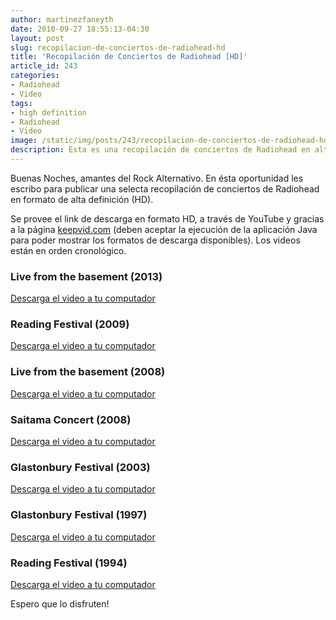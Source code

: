 ```yaml
---
author: martinezfaneyth
date: 2010-09-27 18:55:13-04:30
layout: post
slug: recopilacion-de-conciertos-de-radiohead-hd
title: 'Recopilación de Conciertos de Radiohead [HD]'
article_id: 243
categories:
- Radiohead
- Video
tags:
- high definition
- Radiohead
- Video
image: /static/img/posts/243/recopilacion-de-conciertos-de-radiohead-hd__1.jpg
description: Esta es una recopilación de conciertos de Radiohead en alta definición.
---
```


Buenas Noches, amantes del Rock Alternativo. En ésta oportunidad les escribo para publicar una selecta recopilación de conciertos de Radiohead en formato de alta definición (HD).

Se provee el link de descarga en formato HD, a través de YouTube y gracias a la página [keepvid.com](http://www.keepvid.com) (deben aceptar la ejecución de la aplicación Java para poder mostrar los formatos de descarga disponibles). Los videos están en orden cronológico.

### Live from the basement (2013)

<span class="youtube" data-youtube-id="5DvM4GObIN4"></span>

[Descarga el video a tu computador](http://www.keepvid.com/?url=http://www.youtube.com/watch?v=5DvM4GObIN4)

### Reading Festival (2009)

<span class="youtube" data-youtube-id="Xjejiyx1vvY"></span>

[Descarga el video a tu computador](http://www.keepvid.com/?url=http://www.youtube.com/watch?v=Xjejiyx1vvY)

### Live from the basement (2008)

<span class="youtube" data-youtube-id="Xq_a8f24UJI"></span>

[Descarga el video a tu computador](http://www.keepvid.com/?url=http://www.youtube.com/watch?v=Xq_a8f24UJI)

### Saitama Concert (2008)

<span class="youtube" data-youtube-id="h-h0BWxrMSw"></span>

[Descarga el video a tu computador](http://www.keepvid.com/?url=http://www.youtube.com/watch?v=h-h0BWxrMSw)

### Glastonbury Festival (2003)

<span class="youtube" data-youtube-id="eYDgY3bbmTs"></span>

[Descarga el video a tu computador](http://www.keepvid.com/?url=http://www.youtube.com/watch?v=eYDgY3bbmTs)

### Glastonbury Festival (1997)

<span class="youtube" data-youtube-id="ATvonKDt6jQ"></span>

[Descarga el video a tu computador](http://www.keepvid.com/?url=http://www.youtube.com/watch?v=ATvonKDt6jQ)

### Reading Festival (1994)

<span class="youtube" data-youtube-id="-H2O0VXvTNo"></span>

[Descarga el video a tu computador](http://www.keepvid.com/?url=http://www.youtube.com/watch?v=-H2O0VXvTNo)

Espero que lo disfruten!
